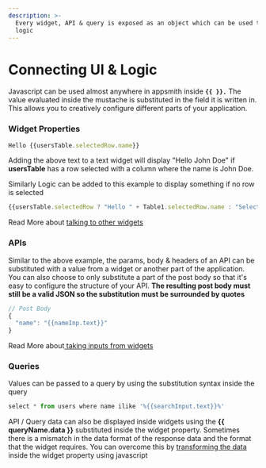 ```yaml
---
description: >-
  Every widget, API & query is exposed as an object which can be used to write
  logic
---
```


# Connecting UI & Logic

Javascript can be used almost anywhere in appsmith inside **`{{ }}.`** The value evaluated inside the mustache is substituted in the field it is written in. This allows you to creatively configure different parts of your application.

### Widget Properties

```javascript
Hello {{usersTable.selectedRow.name}}
```

Adding the above text to a text widget will display "Hello John Doe" if **usersTable** has a row selected with a column where the name is John Doe.

Similarly Logic can be added to this example to display something if no row is selected

```javascript
{{usersTable.selectedRow ? "Hello " + Table1.selectedRow.name : "Select a user" }}
```

Read More about [talking to other widgets](../building-the-ui/talking-to-other-widgets.md)

### APIs

Similar to the above example, the params, body & headers of an API can be substituted with a value from a widget or another part of the application. You can also choose to only substitute a part of the post body so that it's easy to configure the structure of your API. **The resulting post body must still be a valid JSON so the substitution must be surrounded by quotes**

```javascript
// Post Body
{
  "name": "{{nameInp.text}}"
}
```

Read More about[ taking inputs from widgets](../apis/taking-inputs-from-widgets.md)

### Queries

Values can be passed to a query by using the substitution syntax inside the query

```javascript
select * from users where name ilike '%{{searchInput.text}}%'
```

API / Query data can also be displayed inside widgets using the **{{ queryName.data }}** substituted inside the widget property. Sometimes there is a mismatch in the data format of the response data and the format that the widget requires. You can overcome this by [transforming the data ](../building-the-ui/displaying-api-data.md#transforming-api-query-data)inside the widget property using javascript



